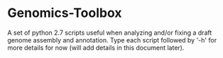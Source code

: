 # Genomics-Toolbox
A set of python 2.7 scripts useful when analyzing and/or fixing a draft genome assembly and annotation.  Type each script followed by '-h' for more details for now (will add details in this document later).
